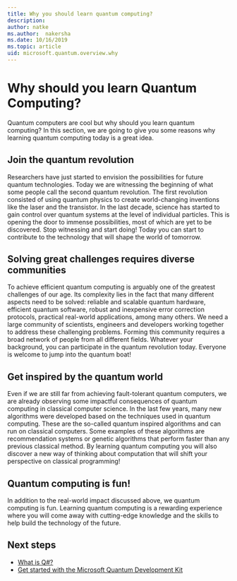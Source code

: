 ```yaml
---
title: Why you should learn quantum computing?
description: 
author: natke
ms.author:  nakersha
ms.date: 10/16/2019
ms.topic: article
uid: microsoft.quantum.overview.why
---
```


# Why should you learn Quantum Computing?

Quantum computers are cool but why should you learn quantum computing? In this section, we are going to give you some reasons why learning quantum computing today is a great idea.

## Join the quantum revolution

Researchers have just started to envision the possibilities for future quantum technologies. Today we are witnessing the beginning of what some people call the second quantum revolution. The first revolution consisted of using quantum physics to create world-changing inventions like the laser and the transistor. In the last decade, science has started to gain control over quantum systems at the level of individual particles. This is opening the door to immense possibilities, most of which are yet to be discovered. Stop witnessing and start doing! Today you can start to contribute to the technology that will shape the world of tomorrow.

## Solving great challenges requires diverse communities

To achieve efficient quantum computing is arguably one of the greatest challenges of our age. Its complexity lies in the fact that many different aspects need to be solved: reliable and scalable quantum hardware, efficient quantum software, robust and inexpensive error correction protocols, practical real-world applications, among many others. We need a large community of scientists, engineers and developers working together to address these challenging problems. Forming this community requires a broad network of people from all different fields. Whatever your background, you can participate in the quantum revolution today. Everyone is welcome to jump into the quantum boat!

## Get inspired by the quantum world

Even if we are still far from achieving fault-tolerant quantum computers, we are already observing some impactful consequences of quantum computing in classical computer science. In the last few years, many new algorithms were developed based on the techniques used in quantum computing. These are the so-called quantum inspired algorithms and can run on classical computers. Some examples of these algorithms are recommendation systems or genetic algorithms that perform faster than any previous classical method. By learning quantum computing you will also discover a new way of thinking about computation that will shift your perspective on classical programming! 

## Quantum computing is fun!

In addition to the real-world impact discussed above, we quantum computing is fun. Learning quantum computing is a rewarding experience where you will come away with cutting-edge knowledge and the skills to help build the technology of the future.

## Next steps

* [What is Q#?](xref:microsoft.quantum.overview.qsharp)
* [Get started with the Microsoft Quantum Development Kit](xref:microsoft.quantum.welcome)
